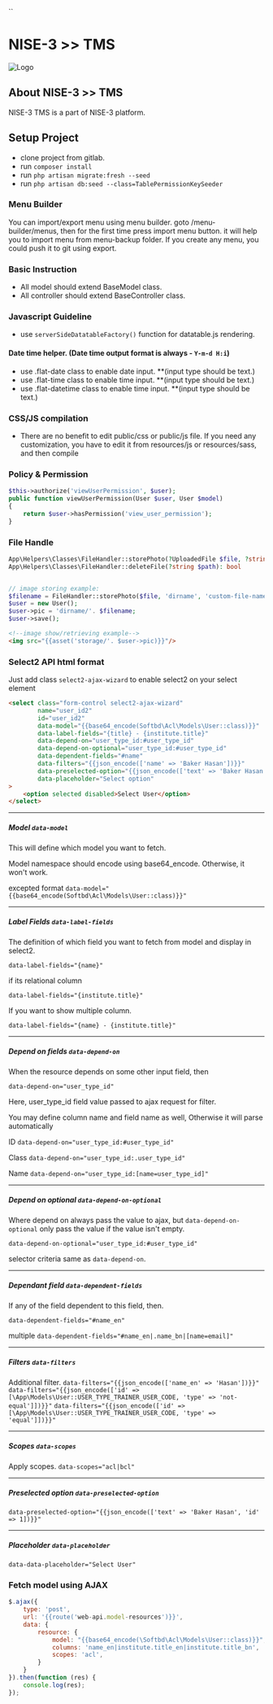 
``<p align="center"><h1>NISE-3 >> TMS</h1></p>
![Logo](http://skills.gov.bd/skills/images/new-skill-logo-header.png)

## About NISE-3 >> TMS

NISE-3 TMS is a part of NISE-3 platform.

## Setup Project

- clone project from gitlab.
- run ```composer install```
- run ```php artisan migrate:fresh --seed```
- run ```php artisan db:seed --class=TablePermissionKeySeeder```

### Menu Builder

You can import/export menu using menu builder. goto /menu-builder/menus, then for the first time press import menu
button. it will help you to import menu from menu-backup folder. If you create any menu, you could push it to git using
export.

### Basic Instruction

- All model should extend BaseModel class.
- All controller should extend BaseController class.

### Javascript Guideline

- use ```serverSideDatatableFactory()``` function for datatable.js rendering.

#### Date time helper. (Date time output format is always - ```Y-m-d H:i```)

- use .flat-date class to enable date input. **(input type should be text.)
- use .flat-time class to enable time input. **(input type should be text.)
- use .flat-datetime class to enable time input. **(input type should be text.)

### CSS/JS compilation

- There are no benefit to edit public/css or public/js file. If you need any customization, you have to edit it from
  resources/js or resources/sass, and then compile

### Policy & Permission

```php
$this->authorize('viewUserPermission', $user);
public function viewUserPermission(User $user, User $model)
{
    return $user->hasPermission('view_user_permission');
}
```

### File Handle

```php
App\Helpers\Classes\FileHandler::storePhoto(?UploadedFile $file, ?string $dir = '', ?string $fileName = ''): ?string
App\Helpers\Classes\FileHandler::deleteFile(?string $path): bool


// image storing example:
$filename = FileHandler::storePhoto($file, 'dirname', 'custom-file-name');
$user = new User();
$user->pic = 'dirname/'. $filename;
$user->save();
```

```html
<!--image show/retrieving example-->
<img src="{{asset('storage/'. $user->pic)}}"/>
```

### Select2 API html format

Just add class ```select2-ajax-wizard``` to enable select2 on your select element

```html
<select class="form-control select2-ajax-wizard"
        name="user_id2"
        id="user_id2"
        data-model="{{base64_encode(Softbd\Acl\Models\User::class)}}"
        data-label-fields="{title} - {institute.title}"
        data-depend-on="user_type_id:#user_type_id"
        data-depend-on-optional="user_type_id:#user_type_id"
        data-dependent-fields="#name"
        data-filters="{{json_encode(['name' => 'Baker Hasan'])}}"
        data-preselected-option="{{json_encode(['text' => 'Baker Hasan', 'id' => 1])}}"
        data-placeholder="Select option"
>
    <option selected disabled>Select User</option>
</select>
```

***

##### Model ```data-model```

This will define which model you want to fetch.

Model namespace should encode using base64_encode. Otherwise, it won't work.

excepted format
```data-model="{{base64_encode(Softbd\Acl\Models\User::class)}}"```


***

##### Label Fields ```data-label-fields```

The definition of which field you want to fetch from model and display in select2.

```data-label-fields="{name}"```

if its relational column

```data-label-fields="{institute.title}"```

If you want to show multiple column.

```data-label-fields="{name} - {institute.title}"```

***

##### Depend on fields ```data-depend-on```

When the resource depends on some other input field, then

```data-depend-on="user_type_id"```

Here, user_type_id field value passed to ajax request for filter.

You may define column name and field name as well, Otherwise it will parse automatically

ID
```data-depend-on="user_type_id:#user_type_id"```

Class
```data-depend-on="user_type_id:.user_type_id"```

Name
```data-depend-on="user_type_id:[name=user_type_id]"```

***

##### Depend on optional ```data-depend-on-optional```

Where depend on always pass the value to ajax, but ```data-depend-on-optional``` only pass the value if the value isn't
empty.

```data-depend-on-optional="user_type_id:#user_type_id"```

selector criteria same as ```data-depend-on```.

***

##### Dependant field ```data-dependent-fields```

If any of the field dependent to this field, then.

```data-dependent-fields="#name_en"```

multiple
```data-dependent-fields="#name_en|.name_bn|[name=email]"```

***

##### Filters ```data-filters```

Additional filter.
```data-filters="{{json_encode(['name_en' => 'Hasan'])}}"```
```data-filters="{{json_encode(['id' => [\App\Models\User::USER_TYPE_TRAINER_USER_CODE, 'type' => 'not-equal']])}}"```
```data-filters="{{json_encode(['id' => [\App\Models\User::USER_TYPE_TRAINER_USER_CODE, 'type' => 'equal']])}}"```

***

##### Scopes ```data-scopes```

Apply scopes.
```data-scopes="acl|bcl"```

***

##### Preselected option ```data-preselected-option```

```data-preselected-option="{{json_encode(['text' => 'Baker Hasan', 'id' => 1])}}"```

***

##### Placeholder ```data-placeholder```

```data-data-placeholder="Select User"```

### Fetch model using AJAX

```javascript
$.ajax({
    type: 'post',
    url: '{{route('web-api.model-resources')}}',
    data: {
        resource: {
            model: "{{base64_encode(\Softbd\Acl\Models\User::class)}}",
            columns: 'name_en|institute.title_en|institute.title_bn',
            scopes: 'acl',
        }
    }
}).then(function (res) {
    console.log(res);
});
```

